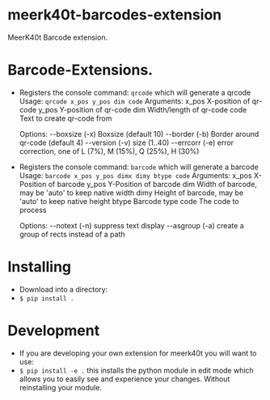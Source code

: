 # meerk40t-barcodes-extension
MeerK40t Barcode extension.


# Barcode-Extensions.

* Registers the console command: `qrcode` which will generate a qrcode
     Usage:    `qrcode x_pos y_pos dim code`
     Arguments:
     x_pos          X-position of qr-code
     y_pos          Y-position of qr-code
     dim            Width/length of qr-code
     code           Text to create qr-code from

     Options:
     --boxsize  (-x)      Boxsize (default 10)
     --border   (-b)      Border around qr-code (default 4)
     --version  (-v)      size (1..40)
     --errcorr  (-e)      error correction, one of L (7%), M (15%), Q (25%), H (30%)

* Registers the console command: `barcode` which will generate a barcode
     Usage:    `barcode x_pos y_pos dimx dimy btype code`
     Arguments:
     x_pos     X-Position of barcode
     y_pos     Y-Position of barcode
     dim       Width of barcode, may be 'auto' to keep native width
     dimy      Height of barcode, may be 'auto' to keep native height
     btype     Barcode type
     code      The code to process

     Options:
     --notext  (-n)      suppress text display
     --asgroup (-a)      create a group of rects instead of a path

# Installing

* Download into a directory:
* `$ pip install .`

# Development

* If you are developing your own extension for meerk40t you will want to use:
* `$ pip install -e .` this installs the python module in edit mode which allows you to easily see and experience your changes. Without reinstalling your module.
